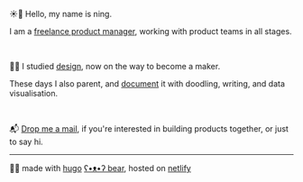 ☀️🧃 Hello, my name is ning.

I am a [freelance product manager][linkedin-url], working with product teams in all stages.


&nbsp;


👩‍🌾 I studied [design][old-portfolio-url], now on the way to become a maker.

These days I also parent, and [document][blog-url] it with doodling, writing, and data visualisation.


&nbsp;


📬 [Drop me a mail](mailto:ninginthenetherlands@gmail.com), if you're interested in building products together, or just to say hi.

---
🐻‍❄️ made with [hugo][hugo-url] [ʕ•ᴥ•ʔ bear][hugo-bear-url], hosted on [netlify][netlify-url]


[old-portfolio-url]: https://cargocollective.com/ningxxu/
[linkedin-url]: https://www.linkedin.com/in/ningxxu/
[blog-url]: /blog/
[hugo-url]: https://gohugo.io/
[hugo-bear-url]: https://github.com/janraasch/hugo-bearblog/
[netlify-url]: https://www.netlify.com/